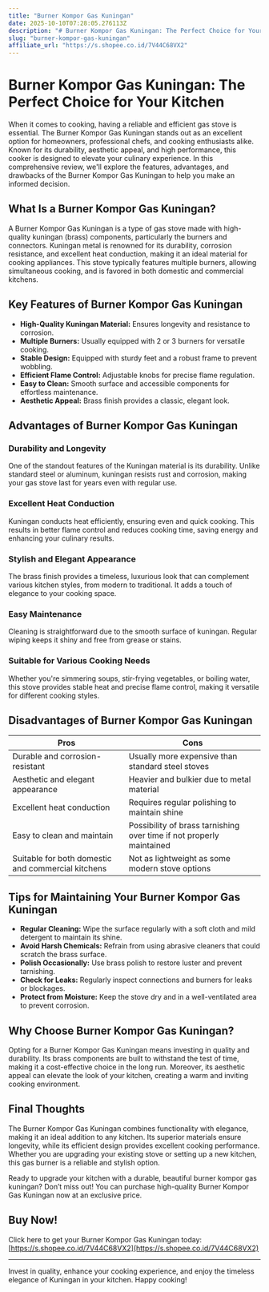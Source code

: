 ```yaml
---
title: "Burner Kompor Gas Kuningan"
date: 2025-10-10T07:28:05.276113Z
description: "# Burner Kompor Gas Kuningan: The Perfect Choice for Your Kitchen..."
slug: "burner-kompor-gas-kuningan"
affiliate_url: "https://s.shopee.co.id/7V44C68VX2"
---
```

# Burner Kompor Gas Kuningan: The Perfect Choice for Your Kitchen

When it comes to cooking, having a reliable and efficient gas stove is essential. The Burner Kompor Gas Kuningan stands out as an excellent option for homeowners, professional chefs, and cooking enthusiasts alike. Known for its durability, aesthetic appeal, and high performance, this cooker is designed to elevate your culinary experience. In this comprehensive review, we'll explore the features, advantages, and drawbacks of the Burner Kompor Gas Kuningan to help you make an informed decision.

## What Is a Burner Kompor Gas Kuningan?

A Burner Kompor Gas Kuningan is a type of gas stove made with high-quality kuningan (brass) components, particularly the burners and connectors. Kuningan metal is renowned for its durability, corrosion resistance, and excellent heat conduction, making it an ideal material for cooking appliances. This stove typically features multiple burners, allowing simultaneous cooking, and is favored in both domestic and commercial kitchens.

## Key Features of Burner Kompor Gas Kuningan

- **High-Quality Kuningan Material:** Ensures longevity and resistance to corrosion.
- **Multiple Burners:** Usually equipped with 2 or 3 burners for versatile cooking.
- **Stable Design:** Equipped with sturdy feet and a robust frame to prevent wobbling.
- **Efficient Flame Control:** Adjustable knobs for precise flame regulation.
- **Easy to Clean:** Smooth surface and accessible components for effortless maintenance.
- **Aesthetic Appeal:** Brass finish provides a classic, elegant look.

## Advantages of Burner Kompor Gas Kuningan

### Durability and Longevity

One of the standout features of the Kuningan material is its durability. Unlike standard steel or aluminum, kuningan resists rust and corrosion, making your gas stove last for years even with regular use.

### Excellent Heat Conduction

Kuningan conducts heat efficiently, ensuring even and quick cooking. This results in better flame control and reduces cooking time, saving energy and enhancing your culinary results.

### Stylish and Elegant Appearance

The brass finish provides a timeless, luxurious look that can complement various kitchen styles, from modern to traditional. It adds a touch of elegance to your cooking space.

### Easy Maintenance

Cleaning is straightforward due to the smooth surface of kuningan. Regular wiping keeps it shiny and free from grease or stains.

### Suitable for Various Cooking Needs

Whether you're simmering soups, stir-frying vegetables, or boiling water, this stove provides stable heat and precise flame control, making it versatile for different cooking styles.

## Disadvantages of Burner Kompor Gas Kuningan

| Pros | Cons |
| --- | --- |
| Durable and corrosion-resistant | Usually more expensive than standard steel stoves |
| Aesthetic and elegant appearance | Heavier and bulkier due to metal material |
| Excellent heat conduction | Requires regular polishing to maintain shine |
| Easy to clean and maintain | Possibility of brass tarnishing over time if not properly maintained |
| Suitable for both domestic and commercial kitchens | Not as lightweight as some modern stove options |

## Tips for Maintaining Your Burner Kompor Gas Kuningan

- **Regular Cleaning:** Wipe the surface regularly with a soft cloth and mild detergent to maintain its shine.
- **Avoid Harsh Chemicals:** Refrain from using abrasive cleaners that could scratch the brass surface.
- **Polish Occasionally:** Use brass polish to restore luster and prevent tarnishing.
- **Check for Leaks:** Regularly inspect connections and burners for leaks or blockages.
- **Protect from Moisture:** Keep the stove dry and in a well-ventilated area to prevent corrosion.

## Why Choose Burner Kompor Gas Kuningan?

Opting for a Burner Kompor Gas Kuningan means investing in quality and durability. Its brass components are built to withstand the test of time, making it a cost-effective choice in the long run. Moreover, its aesthetic appeal can elevate the look of your kitchen, creating a warm and inviting cooking environment.

## Final Thoughts

The Burner Kompor Gas Kuningan combines functionality with elegance, making it an ideal addition to any kitchen. Its superior materials ensure longevity, while its efficient design provides excellent cooking performance. Whether you are upgrading your existing stove or setting up a new kitchen, this gas burner is a reliable and stylish option.

Ready to upgrade your kitchen with a durable, beautiful burner kompor gas kuningan? Don’t miss out! You can purchase high-quality Burner Kompor Gas Kuningan now at an exclusive price.

## Buy Now!

Click here to get your Burner Kompor Gas Kuningan today: [https://s.shopee.co.id/7V44C68VX2](https://s.shopee.co.id/7V44C68VX2)

---

Invest in quality, enhance your cooking experience, and enjoy the timeless elegance of Kuningan in your kitchen. Happy cooking!